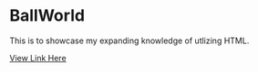 # BallWorld

This is to showcase my expanding knowledge of utlizing HTML. 

[View Link Here](https://ashleyhackettcode.ballworld.github.io/)
